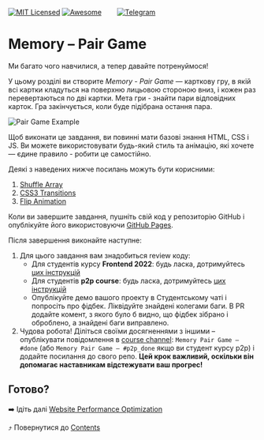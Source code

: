[![MIT Licensed][icon-mit]][license]
[![Awesome][icon-awesome]][awesome]
&nbsp;&nbsp;&nbsp;&nbsp;&nbsp;&nbsp;
[![Telegram][icon-chat]][chat]

# Memory – Pair Game

Ми багато чого навчилися, а тепер давайте потренуймося!

У цьому розділі ви створите _Memory - Pair Game_ — карткову гру, в якій
всі картки кладуться на поверхню лицьовою стороною вниз, і кожен раз перевертаються по дві картки. 
Мета гри - знайти пари відповідних карток. 
Гра закінчується, коли буде підібрана остання пара.

![Pair Game Example](https://i.imgur.com/dT2VQ9W.gif)

Щоб виконати це завдання, ви повинні мати базові знання
HTML, CSS і JS. Ви можете використовувати будь-який стиль та анімацію, які хочете —
єдине правило - робити це самостійно.

Деякі з наведених нижче посилань можуть бути корисними:

1. [Shuffle Array](https://css-tricks.com/snippets/javascript/shuffle-array/)
1. [CSS3 Transitions](https://www.w3schools.com/css/css3_transitions.asp)
1. [Flip Animation](https://davidwalsh.name/css-flip)

Коли ви завершите завдання, пушніть свій код у репозиторію GitHub і опублікуйте
його використовуючи [GitHub Pages](https://pages.github.com).

Після завершення виконайте наступне:
1. Для цього завдання вам знадобиться review коду:
   - Для студентів курсу **Frontend 2022**: будь ласка, дотримуйтесь [цих інструкцій](https://github.com/kottans/frontend-2022-homeworks/blob/master/README.md)
   - Для студентів **p2p course**: будь ласка, дотримуйтесь [цих інструкцій](https://github.com/kottans/frontend-2019-p2p/blob/master/CONTRIBUTING.md)
   - Опублікуйте демо вашого проекту в Студентському чаті і попросіть про фідбек. Ліквідуйте знайдені колегами баги. В PR додайте комент, з якого було б видно, що фідбек зібрано і оброблено, а знайдені баги виправлено.
1. Чудова робота! Діліться своїми досягненнями з іншими –
   опублікувати повідомлення в [course channel][chat]:
   `Memory Pair Game — #done` (або `Memory Pair Game — #p2p_done` якщо ви студент курсу p2p) і додайте посилання до свого репо. **Цей крок важливий, оскільки він допомагає наставникам відстежувати ваш прогрес!**

## Готово?

➡️ Ідіть далі [Website Performance Optimization](app-design-performance.md)

⤴️ Повернутися до [Contents](../contents.md)


[icon-chat]: https://img.shields.io/badge/chat-on%20telegram-blue.svg
[icon-mit]: https://img.shields.io/badge/license-MIT-blue.svg
[icon-awesome]: https://cdn.rawgit.com/sindresorhus/awesome/d7305f38d29fed78fa85652e3a63e154dd8e8829/media/badge.svg

[license]: https://github.com/Kottans/web/blob/master/LICENSE.md
[awesome]: https://github.com/sindresorhus/awesome#front-end-development
[chat]: https://t.me/joinchat/CX8EF1JmLm9IM6J6oy2U7Q
